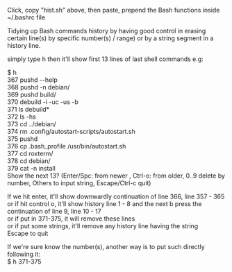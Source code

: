 Click, copy "hist.sh" above, then paste, prepend the Bash functions inside ~/.bashrc file    

Tidying up Bash commands history by having good control in erasing certain line(s) by specific number(s) / range) or by a string segment in a history line.   

simply type h then it'll show first 13 lines of last shell commands e.g:   

$ h   
  367  pushd --help   
  368  pushd -n debian/   
  369  pushd  build/   
  370  debuild -i -uc -us -b   
  371  ls debuild*   
  372  ls -hs   
  373  cd ../debian/   
  374  rm .config/autostart-scripts/autostart.sh   
  375  pushd   
  376  cp .bash_profile /usr/bin/autostart.sh   
  377  cd roxterm/   
  378  cd debian/   
  379  cat -n install   
Show the next 13? (Enter/Spc: from newer , Ctrl-o: from older, 0..9 delete by number, Others to input string, Escape/Ctrl-c quit)   

If we hit enter, it'll show downwardly continuation of line 366, line 357 - 365    
or if hit control o, it'll show history line 1 - 8 and the next b press the continuation of line 9, line 10 - 17   
or if put in 371-375, it will remove these lines   
or if put some strings, it'll remove any history line having the string   
Escape to quit   

If we're sure know the number(s), another way is to put such directly following it:   
$ h 371-375   
